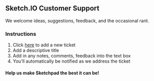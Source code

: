 ## Sketch.IO Customer Support

We welcome ideas, suggestions, feedback, and the occasional rant.

### Instructions

1. Click [here](https://github.com/SketchIO/support/issues/new) to add a new ticket
1. Add a descriptive title
1. Add in any notes, comments, feedback into the text box
1. You'll automatically be notified as we address the ticket

#### Help us make Sketchpad the best it can be!
